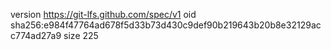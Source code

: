 version https://git-lfs.github.com/spec/v1
oid sha256:e984f47764ad678f5d33b73d430c9def90b219643b20b8e32129acc774ad27a9
size 225
